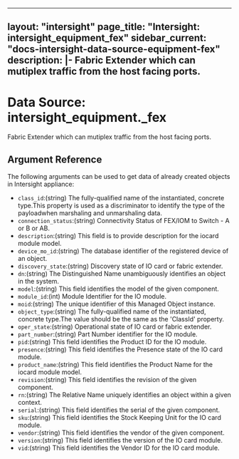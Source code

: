 
---
layout: "intersight"
page_title: "Intersight: intersight_equipment_fex"
sidebar_current: "docs-intersight-data-source-equipment-fex"
description: |-
Fabric Extender which can mutiplex traffic from the host facing ports.
---

# Data Source: intersight_equipment._fex
Fabric Extender which can mutiplex traffic from the host facing ports.
## Argument Reference
The following arguments can be used to get data of already created objects in Intersight appliance:
* `class_id`:(string) The fully-qualified name of the instantiated, concrete type.This property is used as a discriminator to identify the type of the payloadwhen marshaling and unmarshaling data. 
* `connection_status`:(string) Connectivity Status of FEX/IOM to Switch - A or B or AB. 
* `description`:(string) This field is to provide description for the iocard module model. 
* `device_mo_id`:(string) The database identifier of the registered device of an object. 
* `discovery_state`:(string) Discovery state of IO card or fabric extender. 
* `dn`:(string) The Distinguished Name unambiguously identifies an object in the system. 
* `model`:(string) This field identifies the model of the given component. 
* `module_id`:(int) Module Identifier for the IO module. 
* `moid`:(string) The unique identifier of this Managed Object instance. 
* `object_type`:(string) The fully-qualified name of the instantiated, concrete type.The value should be the same as the 'ClassId' property. 
* `oper_state`:(string) Operational state of IO card or fabric extender. 
* `part_number`:(string) Part Number identifier for the IO module. 
* `pid`:(string) This field identifies the Product ID for the IO module. 
* `presence`:(string) This field identifies the Presence state of the IO card module. 
* `product_name`:(string) This field identifies the Product Name for the iocard module model. 
* `revision`:(string) This field identifies the revision of the given component. 
* `rn`:(string) The Relative Name uniquely identifies an object within a given context. 
* `serial`:(string) This field identifies the serial of the given component. 
* `sku`:(string) This field identifies the Stock Keeping Unit for the IO card module. 
* `vendor`:(string) This field identifies the vendor of the given component. 
* `version`:(string) This field identifies the version of the IO card module. 
* `vid`:(string) This field identifies the Vendor ID for the IO card module. 
